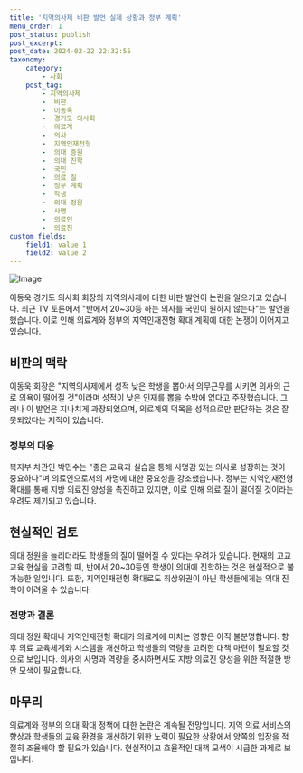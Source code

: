```yaml
---
title: '지역의사제 비판 발언 실제 상황과 정부 계획'
menu_order: 1
post_status: publish
post_excerpt: 
post_date: 2024-02-22 22:32:55
taxonomy:
    category:
        - 사회
    post_tag:
        - 지역의사제
        -  비판
        -  이동욱
        -  경기도 의사회
        -  의료계
        -  의사
        -  지역인재전형
        -  의대 증원
        -  의대 진학
        -  국민
        -  의료 질
        -  정부 계획
        -  학생
        -  의대 정원
        -  사명
        -  의료인
        -  의료진
custom_fields:
    field1: value 1
    field2: value 2
---
```


![Image](https://imgnews.pstatic.net/image/021/2024/02/22/0002622593_001_20240222073101047.jpg?type=w647)

이동욱 경기도 의사회 회장의 지역의사제에 대한 비판 발언이 논란을 일으키고 있습니다. 최근 TV 토론에서 "반에서 20~30등 하는 의사를 국민이 원하지 않는다"는 발언을 했습니다. 이로 인해 의료계와 정부의 지역인재전형 확대 계획에 대한 논쟁이 이어지고 있습니다. 
## 비판의 맥락
이동욱 회장은 "지역의사제에서 성적 낮은 학생을 뽑아서 의무근무를 시키면 의사의 근로 의욕이 떨어질 것"이라며 성적이 낮은 인재를 뽑을 수밖에 없다고 주장했습니다. 그러나 이 발언은 지나치게 과장되었으며, 의료계의 덕목을 성적으로만 판단하는 것은 잘못되었다는 지적이 있습니다. 
### 정부의 대응
복지부 차관인 박민수는 "좋은 교육과 실습을 통해 사명감 있는 의사로 성장하는 것이 중요하다"며 의료인으로서의 사명에 대한 중요성을 강조했습니다. 정부는 지역인재전형 확대를 통해 지방 의료진 양성을 촉진하고 있지만, 이로 인해 의료 질이 떨어질 것이라는 우려도 제기되고 있습니다.
## 현실적인 검토
의대 정원을 늘리더라도 학생들의 질이 떨어질 수 있다는 우려가 있습니다. 현재의 고교 교육 현실을 고려할 때, 반에서 20~30등인 학생이 의대에 진학하는 것은 현실적으로 불가능한 일입니다. 또한, 지역인재전형 확대로도 최상위권이 아닌 학생들에게는 의대 진학이 어려울 수 있습니다.
### 전망과 결론
의대 정원 확대나 지역인재전형 확대가 의료계에 미치는 영향은 아직 불분명합니다. 향후 의료 교육체계와 시스템을 개선하고 학생들의 역량을 고려한 대책 마련이 필요할 것으로 보입니다. 의사의 사명과 역량을 중시하면서도 지방 의료진 양성을 위한 적절한 방안 모색이 필요합니다.
## 마무리
의료계와 정부의 의대 확대 정책에 대한 논란은 계속될 전망입니다. 지역 의료 서비스의 향상과 학생들의 교육 환경을 개선하기 위한 노력이 필요한 상황에서 양쪽의 입장을 적절히 조율해야 할 필요가 있습니다. 현실적이고 효율적인 대책 모색이 시급한 과제로 보입니다.
